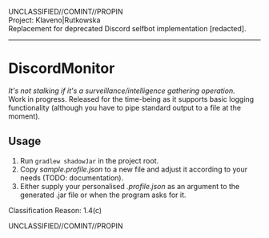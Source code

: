 UNCLASSIFIED//COMINT//PROPIN  
Project: Klaveno|Rutkowska  
Replacement for deprecated Discord selfbot implementation [redacted].

---

# DiscordMonitor
_It's not stalking if it's a surveillance/intelligence gathering operation._  
Work in progress. Released for the time-being as it supports basic logging functionality (although you have to pipe standard output to a file at the moment).

## Usage
1. Run `gradlew shadowJar` in the project root.
1. Copy _sample.profile.json_ to a new file and adjust it according to your needs (TODO: documentation).
1. Either supply your personalised _.profile.json_ as an argument to the generated .jar file or when the program asks for it.

Classification Reason: 1.4(c)

UNCLASSIFIED//COMINT//PROPIN
